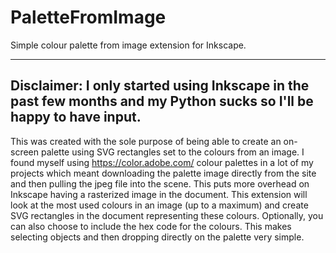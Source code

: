 # PaletteFromImage

Simple colour palette from image extension for Inkscape.

------------------------------------------------------------------------------------------------------------------------------
Disclaimer: I only started using Inkscape in the past few months and my Python sucks so I'll be happy to have input.
------------------------------------------------------------------------------------------------------------------------------

This was created with the sole purpose of being able to create an on-screen palette using SVG rectangles set to the colours
from an image. I found myself using https://color.adobe.com/ colour palettes in a lot of my projects which meant downloading
the palette image directly from the site and then pulling the jpeg file into the scene. This puts more overhead on Inkscape
having a rasterized image in the document. This extension will look at the most used colours in an image (up to a maximum)
and create SVG rectangles in the document representing these colours. Optionally, you can also choose to include the hex code
for the colours. This makes selecting objects and then dropping directly on the palette very simple.